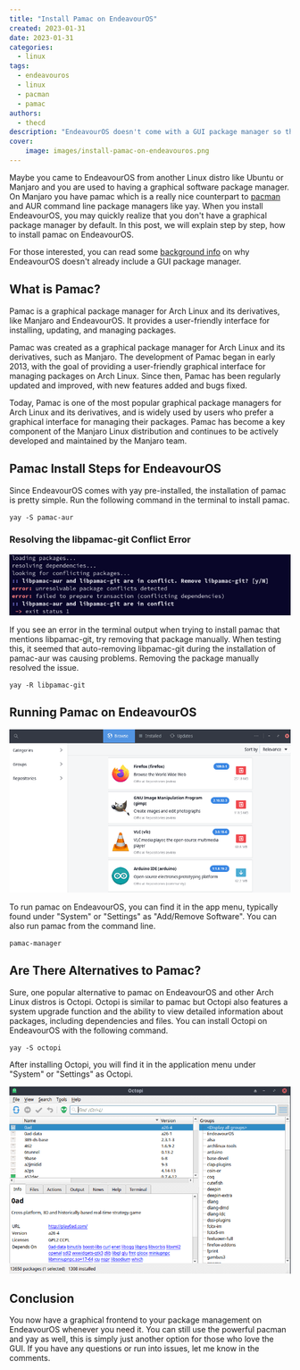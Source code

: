 ```yaml
---
title: "Install Pamac on EndeavourOS"
created: 2023-01-31
date: 2023-01-31
categories: 
  - linux
tags: 
  - endeavouros
  - linux
  - pacman
  - pamac
authors: 
  - thecd
description: "EndeavourOS doesn't come with a GUI package manager so this guide will show you how to install pamac on EndeavourOS with just one command."
cover:
    image: images/install-pamac-on-endeavouros.png
---
```


Maybe you came to EndeavourOS from another Linux distro like Ubuntu or Manjaro and you are used to having a graphical software package manager. On Manjaro you have pamac which is a really nice counterpart to [pacman](https://credibledev.com/how-to-use-pacman-on-manjaro-linux/) and AUR command line package managers like yay. When you install EndeavourOS, you may quickly realize that you don't have a graphical package manager by default. In this post, we will explain step by step, how to install pamac on EndeavourOS.

For those interested, you can read some [background info](https://forum.endeavouros.com/t/does-endeavouros-allow-gui-package-installers/23110) on why EndeavourOS doesn't already include a GUI package manager.

## What is Pamac?

Pamac is a graphical package manager for Arch Linux and its derivatives, like Manjaro and EndeavourOS. It provides a user-friendly interface for installing, updating, and managing packages.

Pamac was created as a graphical package manager for Arch Linux and its derivatives, such as Manjaro. The development of Pamac began in early 2013, with the goal of providing a user-friendly graphical interface for managing packages on Arch Linux. Since then, Pamac has been regularly updated and improved, with new features added and bugs fixed.

Today, Pamac is one of the most popular graphical package managers for Arch Linux and its derivatives, and is widely used by users who prefer a graphical interface for managing their packages. Pamac has become a key component of the Manjaro Linux distribution and continues to be actively developed and maintained by the Manjaro team.

## Pamac Install Steps for EndeavourOS

Since EndeavourOS comes with yay pre-installed, the installation of pamac is pretty simple. Run the following command in the terminal to install pamac.

```
yay -S pamac-aur
```

### Resolving the libpamac-git Conflict Error

![libpamac-git conflict when installing pamac-aur](images/image-102.png)

If you see an error in the terminal output when trying to install pamac that mentions libpamac-git, try removing that package manually. When testing this, it seemed that auto-removing libpamac-git during the installation of pamac-aur was causing problems. Removing the package manually resolved the issue.

```
yay -R libpamac-git
```

## Running Pamac on EndeavourOS

![pamac installed on EndeavourOS](images/image-103.png)

To run pamac on EndeavourOS, you can find it in the app menu, typically found under "System" or "Settings" as "Add/Remove Software". You can also run pamac from the command line.

```
pamac-manager
```

## Are There Alternatives to Pamac?

Sure, one popular alternative to pamac on EndeavourOS and other Arch Linux distros is Octopi. Octopi is similar to pamac but Octopi also features a system upgrade function and the ability to view detailed information about packages, including dependencies and files. You can install Octopi on EndeavourOS with the following command.

```
yay -S octopi
```

After installing Octopi, you will find it in the application menu under "System" or "Settings" as Octopi.

![octopi gui package manager on endeavouros](images/image-104.png)

## Conclusion

You now have a graphical frontend to your package management on EndeavourOS whenever you need it. You can still use the powerful pacman and yay as well, this is simply just another option for those who love the GUI. If you have any questions or run into issues, let me know in the comments.
